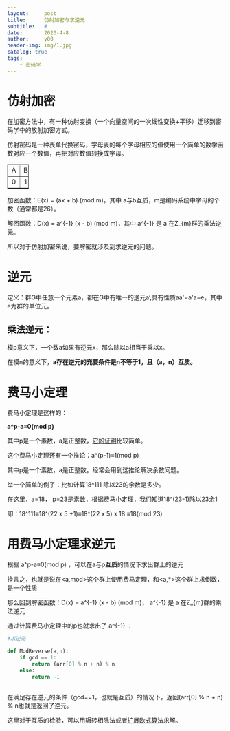 ```yaml
---
layout:     post
title:      仿射加密与求逆元
subtitle:   #
date:       2020-4-8
author:     y00
header-img: img/1.jpg
catalog: true
tags:
    - 密码学
---
```


# 仿射加密
在加密方法中，有一种仿射变换（一个向量空间的一次线性变换+平移）迁移到密码学中的放射加密方式。

仿射密码是一种表单代换密码，字母表的每个字母相应的值使用一个简单的数学函数对应一个数值，再把对应数值转换成字母。

<div class="table-box"><table align="center" border="1" cellpadding="1" cellspacing="1" style="width:50px;"><tbody><tr><td>A</td>
			<td>B</td>
			<td style="width:17px;">C</td>
			<td style="width:19px;">D</td>
			<td>E</td>
			<td>F</td>
			<td>G</td>
			<td>H</td>
			<td>I</td>
			<td>J</td>
			<td>K</td>
			<td>L</td>
			<td>M</td>
			<td>N</td>
			<td>O</td>
			<td>P</td>
			<td>Q</td>
			<td>R</td>
			<td>S</td>
			<td>T</td>
			<td>U</td>
			<td style="width:13px;">V</td>
			<td style="width:25px;">W</td>
			<td>X</td>
			<td>Y</td>
			<td>Z</td>
		</tr><tr><td>0</td>
			<td>1</td>
			<td style="width:17px;">2</td>
			<td style="width:19px;">3</td>
			<td>4</td>
			<td>5</td>
			<td>6</td>
			<td>7</td>
			<td>8</td>
			<td>9</td>
			<td>10</td>
			<td>11</td>
			<td>12</td>
			<td>13</td>
			<td>14</td>
			<td>15</td>
			<td>16</td>
			<td>17</td>
			<td>18</td>
			<td>19</td>
			<td>20</td>
			<td style="width:13px;">21</td>
			<td style="width:25px;">22</td>
			<td>23</td>
			<td>24</td>
			<td>25</td>
		</tr></tbody></table></div>
    
加密函数：E(x) = (ax + b) (mod m)，其中 a与b互质，m是编码系统中字母的个数（通常都是26）。

解密函数：D(x) = a^{-1} (x - b) (mod m)，其中 a^{-1} 是 a 在Z_{m}群的乘法逆元。  

所以对于仿射加密来说，要解密就涉及到求逆元的问题。

# 逆元

定义：群G中任意一个元素a，都在G中有唯一的逆元a‘,具有性质aa'=a'a=e，其中e为群的单位元。

## 乘法逆元：

模p意义下，一个数a如果有逆元x，那么除以a相当于乘以x。

在模n的意义下，**a存在逆元的充要条件是n不等于1，且（a，n）互质。**

# 费马小定理

费马小定理是这样的：

**a^p-a≡0(mod p)**

其中p是一个素数，a是正整数，[它的证明](https://zhuanlan.zhihu.com/p/75685377)比较简单。

这个费马小定理还有一个推论：a^(p-1)≡1(mod p)

其中p是一个素数，a是正整数。经常会用到这推论解决余数问题。

举一个简单的例子：比如计算18^111 除以23的余数是多少。

在这里，a=18， p=23是素数，根据费马小定理，我们知道18^(23-1)除以23余1

即：18^111≡18^(22 x 5 +1)≡18^(22 x 5) x 18 ≡18(mod 23)


# 用费马小定理求逆元

根据 a^p-a≡0(mod p) ，可以在a与p**互质**的情况下求出群上的逆元

换言之，也就是说在<a,mod>这个群上使用费马定理，和<a,*>这个群上求倒数，是一个性质

那么回到解密函数：D(x) = a^{-1} (x - b) (mod m)， a^{-1} 是 a 在Z_{m}群的乘法逆元

通过计算费马小定理中的p也就求出了 a^{-1} ：
```python
#求逆元

def ModReverse(a,n): 
    if gcd == 1:
        return (arr[0] % n + n) % n
    else:
        return -1
	
```

在满足存在逆元的条件（gcd==1，也就是互质）的情况下，返回(arr[0] % n + n) % n也就是返回了逆元。

这里对于互质的检验，可以用辗转相除法或者[扩展欧式算法](https://zh.wikipedia.org/wiki/%E6%89%A9%E5%B1%95%E6%AC%A7%E5%87%A0%E9%87%8C%E5%BE%97%E7%AE%97%E6%B3%95)求解。
